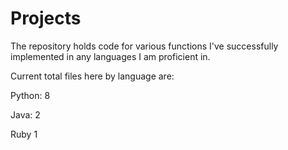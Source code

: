# Projects

The repository holds code for various functions I've successfully implemented in any languages I am proficient in. 


Current total files here by language are:

Python: 8

Java: 2   

Ruby 1
